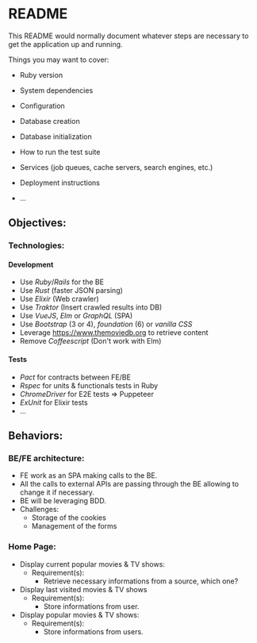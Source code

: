 # README

This README would normally document whatever steps are necessary to get the
application up and running.

Things you may want to cover:

* Ruby version

* System dependencies

* Configuration

* Database creation

* Database initialization

* How to run the test suite

* Services (job queues, cache servers, search engines, etc.)

* Deployment instructions

* ...


## Objectives:
### Technologies:

#### Development
* Use _Ruby_/_Rails_ for the BE
* Use _Rust_ (faster JSON parsing)
* Use _Elixir_ (Web crawler)
* Use _Traktor_ (Insert crawled results into DB)
* Use _VueJS_, _Elm_ or _GraphQL_ (SPA)
* Use _Bootstrap_ (3 or 4), _foundation_ (6) or _vanilla CSS_
* Leverage https://www.themoviedb.org to retrieve content
* Remove _Coffeescript_ (Don't work with Elm)

#### Tests
* _Pact_ for contracts between FE/BE
* _Rspec_ for units & functionals tests in Ruby
* _ChromeDriver_ for E2E tests => Puppeteer
* _ExUnit_ for Elixir tests
* ...

## Behaviors:
### BE/FE architecture:
* FE work as an SPA making calls to the BE.
* All the calls to external APIs are passing through the BE allowing to change it if necessary.
* BE will be leveraging BDD.
* Challenges:
  * Storage of the cookies
  * Management of the forms

### Home Page:
* Display current popular movies & TV shows:
  * Requirement(s):
    * Retrieve necessary informations from a source, which one?
* Display last visited movies & TV shows
  * Requirement(s):
    * Store informations from user.
* Display popular movies & TV shows:
  * Requirement(s):
    * Store informations from users.
